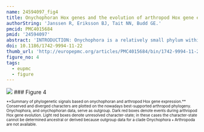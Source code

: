 ```yaml
---
name: 24594097_fig4
title: Onychophoran Hox genes and the evolution of arthropod Hox gene expression.
authorString: 'Janssen R, Eriksson BJ, Tait NN, Budd GE.'
pmcid: PMC4015684
pmid: '24594097'
abstract: 'INTRODUCTION: Onychophora is a relatively small phylum within Ecdysozoa, and is considered to be the sister group to Arthropoda. Compared to the arthropods, that have radiated into countless divergent forms, the onychophoran body plan is overall comparably simple and does not display much in-phylum variation. An important component of arthropod morphological diversity consists of variation of tagmosis, i.e. the grouping of segments into functional units (tagmata), and this in turn is correlated with differences in expression patterns of the Hox genes. How these genes are expressed in the simpler onychophorans, the subject of this paper, would therefore be of interest in understanding their subsequent evolution in the arthropods, especially if an argument can be made for the onychophoran system broadly reflecting the ancestral state in the arthropods. RESULTS: The sequences and embryonic expression patterns of the complete set of ten Hox genes of an onychophoran (Euperipatoides kanangrensis) are described for the first time. We find that they are all expressed in characteristic patterns that suggest a function as classical Hox genes. The onychophoran Hox genes obey spatial colinearity, and with the exception of Ultrabithorax (Ubx), they all have different and distinct anterior expression borders. Notably, Ubx transcripts form a posterior to anterior gradient in the onychophoran trunk. Expression of all onychophoran Hox genes extends continuously from their anterior border to the rear end of the embryo. CONCLUSIONS: The spatial expression pattern of the onychophoran Hox genes may contribute to a combinatorial Hox code that is involved in giving each segment its identity. This patterning of segments in the uniform trunk, however, apparently predates the evolution of distinct segmental differences in external morphology seen in arthropods. The gradient-like expression of Ubx may give posterior segments their specific identity, even though they otherwise express the same set of Hox genes. We suggest that the confined domains of Hox gene expression seen in arthropods evolved from an ancestral onychophoran-like Hox gene pattern. Reconstruction of the ancestral arthropod Hox pattern and comparison with the patterns in the different arthropod classes reveals phylogenetic support for Mandibulata and Tetraconata, but not Myriochelata and Atelocerata.'
doi: 10.1186/1742-9994-11-22
thumb_url: 'http://europepmc.org/articles/PMC4015684/bin/1742-9994-11-22-4.gif'
figure_no: 4
tags:
  - eupmc
  - figure
---
```

<img src='http://europepmc.org/articles/PMC4015684/bin/1742-9994-11-22-4.jpg' style='max-height: 300px'>
### Figure 4
<p style='font-size: 10px;'>**Summary of phylogenetic signals based on onychophoran and arthropod Hox gene expression.** Conserved and diverged characters are plotted on the nowadays best-supported arthropod phylogeny. Onychophora, and onychophoran data, serve as outgroup. Dark red boxes denote events during arthropod Hox gene evolution. Light red boxes denote unresolved character-state; in these cases the character-state cannot be determined ancestral or derived because outgroup data for a clade Onychophora + Arthropoda are not available.</p>